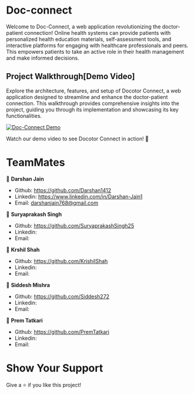 # Doc-connect
Welcome to Doc-Connect, a web application revolutionizing the doctor-patient connection!
Online health systems can provide patients with personalized health education materials, self-assessment tools, and interactive platforms for engaging with healthcare professionals and peers.
This empowers patients to take an active role in their health management and make informed decisions.

## Project Walkthrough[Demo Video]
Explore the architecture, features, and setup of Docotor Connect, a web application designed to streamline and enhance the doctor-patient connection. This walkthrough provides comprehensive insights into the project, guiding you through its implementation and showcasing its key functionalities.

[![Doc-Connect Demo](https://img.youtube.com/vi/SAyRQpoLEfs/0.jpg)](https://youtu.be/SAyRQpoLEfs)

Watch our demo video to see Docotor Connect in action! 🚀

# TeamMates

👤 **Darshan Jain**
- Github: https://github.com/Darshan1412
- Linkedin: https://www.linkedin.com/in/Darshan-Jain1
- Email: darshanjain768@gmail.com

👤 **Suryaprakash Singh**
- Github: https://github.com/SuryaprakashSingh25
- Linkedin: 
- Email: 

👤 **Krshil Shah**
- Github: https://github.com/KrishilShah
- Linkedin: 
- Email: 

👤 **Siddesh Mishra**
- Github: https://github.com/Siddesh272
- Linkedin: 
- Email: 

👤 **Prem Tatkari**
- Github: https://github.com/PremTatkari
- Linkedin: 
- Email: 



# Show Your Support 

Give a ⭐️ if you like this project!

